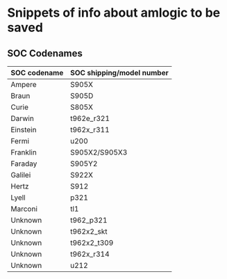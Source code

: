 # Snippets of info about amlogic to be saved



## SOC Codenames
| SOC codename  | SOC shipping/model number |
| ------------- | ------------- |
| Ampere | S905X |
| Braun | S905D |
| Curie | S805X |
| Darwin | t962e_r321  |
| Einstein | t962x_r311  |
| Fermi | u200  |
| Franklin | S905X2/S905X3  |
| Faraday | S905Y2  |
| Galilei | S922X |
| Hertz | S912 |
| Lyell | p321 |
| Marconi | tl1 |
| Unknown | t962_p321 |
| Unknown | t962x2_skt |
| Unknown | t962x2_t309 |
| Unknown | t962x_r314 |
| Unknown | u212 |
